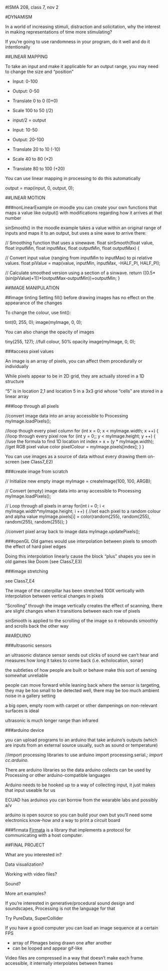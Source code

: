 #ISMA 208, class 7, nov 2

#DYNAMISM

In a world of increasing stimuli, distraction and solicitation, why the interest in making representations of time more stimulating?

If you’re going to use randomness in your program, do it well and do it intentionally

##LINEAR MAPPING

To take an input and make it applicable for an output range, you may need to change the size and “position”

- Input: 0-100
- Output: 0-50
- Translate 0 to 0 (0+0)
- Scale 100 to 50 (/2)
- input/2 = output

- Input: 10-50
- Output: 20-100
- Translate 20 to 10 (-10)
- Scale 40 to 80 (*2)
- Translate 80 to 100 (+20)

You can use linear mapping in processing to do this automatically

  output = map(input, 0, output, 0);

##LINEAR MOTION

###nonLinearExample on moodle
you can create your own functions that maps a value like output() with modifications regarding how it arrives at that number

sinSmooth() in the moodle example takes a value within an original range of inputs and maps it to an output, but uses a sine wave to arrive there:

  // Smoothing function that uses a sinewave.
  float sinSmooth(float value, float inputMin, float inputMax, float outputMin, float outputMax) {
  
  // Convert input value (ranging from inputMin to inputMax) to pi relative values.
  float piValue = map(value, inputMin, inputMax, -HALF_PI, HALF_PI);
  
  // Calculate smoothed version using a section of a sinwave.
  return ((0.5*(sin(piValue)+1))*(outputMax-outputMin))+outputMin;
  }

##IMAGE MANIPULATION

##image tinting
Setting fill() before drawing images has no effect on the appearance of the changes

To change the colour, use tint():

  tint(0, 255, 0);
  image(myImage, 0, 0);

You can also change the opacity of images

  tiny(255, 127); //full colour, 50% opacity
  image(myImage, 0, 0);

###access pixel values

An image is an array of pixels, you can affect them procedurally or individually

While pixels appear to be in 2D grid, they are actually stored in a 1D structure

“5” is in location 2,1 and location 5 in a 3x3 grid whose “cells” are stored in a linear array

###loop through all pixels

//convert image data into an array accessible to Processing
myImage.loadPixels();

  //loop though every pixel column
  for (int x = 0; x < myImage.width; x ++) {
  //loop through every pixel row
  for (int y = 0;; y < myImage.height; y ++) {
    //use the formula to find 1D location
    int index = x + (y * myImage.width);
    //get RGB pixel value
    color pixelColour = myImage.pixels[index];
  }
}

You can use images as a source of data without every drawing them on-screen (see Class7_E2)

###create image from scratch

  // Initialize new empty image 
  myImage = createImage(100, 100, ARGB); 

  // Convert (empty) image data into array accessible to Processing 
  myImage.loadPixels(); 

  // Loop through all pixels in array 
  for(int i = 0; i < myImage.width*myImage.height; i ++) {
    //set each pixel to a random colour and alpha value
    myImage.pixels[i] = color(random(255), random(255), random(255), random(255));
  }

  //convert pixel array back to image data
  myImage.updatePixels();

###openGL
Old games would use interpolation between pixels to smooth the effect of hard pixel edges

Doing this interpolation linearly cause the block “plus” shapes you see in old games like Doom (see Class7_E3)

###image stretching

see Class7_E4

The image of the caterpillar has been stretched 100X vertically with interpolation between vertical changes in pixels

“Scrolling” through the image vertically creates the effect of scanning, there are slight changes when it transitions between each row of pixels

sinSmooth is applied to the scrolling of the image so it rebounds smoothly and scrolls back the other way

##ARDUINO

###ultrasonic sensors

an ultrasonic distance sensor sends out clicks of sound we can’t hear and measures how long it takes to come back (i.e. echolocation, sonar)

the subtleties of how people are built or behave make this sort of sensing somewhat unreliable

people can move forward while leaning back where the sensor is targeting, they may be too small to be detected well, there may be too much ambient noise in a gallery setting

a big open, empty room with carpet or other dampenings on non-relevant surfaces is ideal

ultrasonic is much longer range than infrared

###arduino device

you can upload programs to an arduino that take arduino’s outputs (which are inputs from an external source usually, such as sound or temperature)

  //import processing libraries to use arduino
  import processing.serial.*;
  import cc.arduino.*

There are arduino libraries so the data arduino collects can be used by Processing or other arduino-compatible languages

Arduino needs to be hooked up to a way of collecting input, it just makes that input useable for us

ECUAD has arduinos you can borrow from the wearable labs and possibly a/v

arduino is open source so you can build your own but you’ll need some electronics know-how and a way to print a circuit board

###firmata
[Firmata](https://www.arduino.cc/en/Reference/Firmata) is a library that implements a protocol for communicating with a host computer.

##FINAL PROJECT

What are you interested in?

Data visualization?

Working with video files?

Sound?

More art examples?

If you’re interested in generative/procedural sound design and soundscapes, Processing is not the language for that

Try PureData, SuperCollider

If you have a good computer you can load an image sequence at a certain FPS
- array of PImages being drawn one after another
- can be looped and appear gif-like

Video files are compressed in a way that doesn’t make each frame accessible, it internally interpolates between frames

